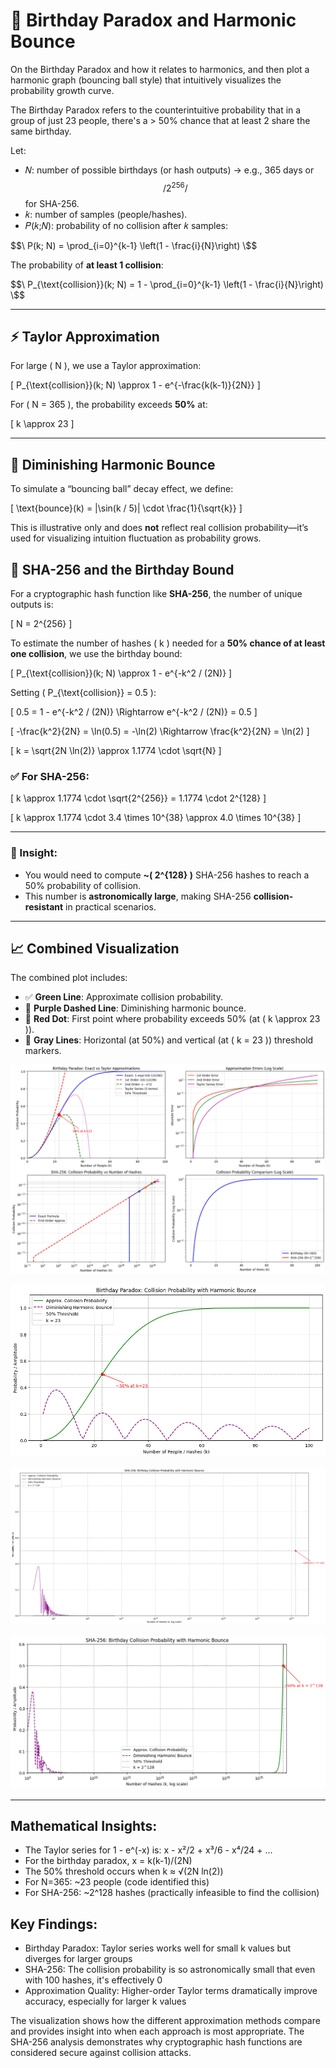# 📘 Birthday Paradox and Harmonic Bounce

On the Birthday Paradox and how it relates to harmonics, and then plot a harmonic graph (bouncing ball style) that intuitively visualizes the probability growth curve.

The Birthday Paradox refers to the counterintuitive probability that in a group of just 23 people, there's a > 50% chance that at least 2 share the same birthday.

Let:
- 𝑁: number of possible birthdays (or hash outputs) → e.g., 365 days or $$/ 2^256 /$$ for SHA-256.
- 𝑘: number of samples (people/hashes).
- 𝑃(𝑘;𝑁): probability of no collision after 𝑘 samples:

$$\
P(k; N) = \prod_{i=0}^{k-1} \left(1 - \frac{i}{N}\right)
\$$

The probability of **at least 1 collision**:

$$\
P_{\text{collision}}(k; N) = 1 - \prod_{i=0}^{k-1} \left(1 - \frac{i}{N}\right)
\$$

---

## ⚡ Taylor Approximation

For large \( N \), we use a Taylor approximation:

\[
P_{\text{collision}}(k; N) \approx 1 - e^{-\frac{k(k-1)}{2N}}
\]

For \( N = 365 \), the probability exceeds **50%** at:

\[
k \approx 23
\]

---

## 🔁 Diminishing Harmonic Bounce

To simulate a “bouncing ball” decay effect, we define:

\[
\text{bounce}(k) = |\sin(k / 5)| \cdot \frac{1}{\sqrt{k}}
\]

This is illustrative only and does **not** reflect real collision probability—it’s used for visualizing intuition fluctuation as probability grows.

## 🔐 SHA-256 and the Birthday Bound

For a cryptographic hash function like **SHA-256**, the number of unique outputs is:

\[
N = 2^{256}
\]

To estimate the number of hashes \( k \) needed for a **50% chance of at least one collision**, we use the birthday bound:

\[
P_{\text{collision}}(k; N) \approx 1 - e^{-k^2 / (2N)}
\]

Setting \( P_{\text{collision}} = 0.5 \):

\[
0.5 = 1 - e^{-k^2 / (2N)} \Rightarrow e^{-k^2 / (2N)} = 0.5
\]

\[
-\frac{k^2}{2N} = \ln(0.5) = -\ln(2) \Rightarrow \frac{k^2}{2N} = \ln(2)
\]

\[
k = \sqrt{2N \ln(2)} \approx 1.1774 \cdot \sqrt{N}
\]

### ✅ For SHA-256:

\[
k \approx 1.1774 \cdot \sqrt{2^{256}} = 1.1774 \cdot 2^{128}
\]

\[
k \approx 1.1774 \cdot 3.4 \times 10^{38} \approx 4.0 \times 10^{38}
\]

---

### 🔐 Insight:

- You would need to compute **~\( 2^{128} \)** SHA-256 hashes to reach a 50% probability of collision.
- This number is **astronomically large**, making SHA-256 **collision-resistant** in practical scenarios.

---

## 📈 Combined Visualization

The combined plot includes:

- ✅ **Green Line**: Approximate collision probability.
- 🔁 **Purple Dashed Line**: Diminishing harmonic bounce.
- 📍 **Red Dot**: First point where probability exceeds 50% (at \( k \approx 23 \)).
- 🔹 **Gray Lines**: Horizontal (at 50%) and vertical (at \( k = 23 \)) threshold markers.

![birthday_paradox](birthday_paradox.png)


![birthday_paradox_365](birthday_paradox_365.png)

![birthday_paradox_sha256_00](birthday_paradox_sha256_00.png)

![birthday_paradox_sha256_01](birthday_paradox_sha256_01.png)

---
## Mathematical Insights:
- The Taylor series for 1 - e^(-x) is: x - x²/2 + x³/6 - x⁴/24 + ...
- For the birthday paradox, x = k(k-1)/(2N)
- The 50% threshold occurs when k ≈ √(2N ln(2))
- For N=365: ~23 people (code identified this)
- For SHA-256: ~2^128 hashes (practically infeasible to find the collision)

## Key Findings:

- Birthday Paradox: Taylor series works well for small k values but diverges for larger groups
- SHA-256: The collision probability is so astronomically small that even with 100 hashes, it's effectively 0
- Approximation Quality: Higher-order Taylor terms dramatically improve accuracy, especially for larger k values

The visualization shows how the different approximation methods compare and provides insight into when each approach is most appropriate. The SHA-256 analysis demonstrates why cryptographic hash functions are considered secure against collision attacks.


